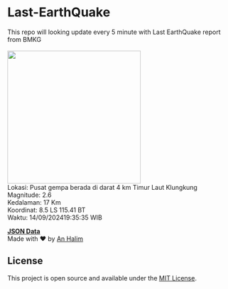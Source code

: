 # Last-EarthQuake
This repo will looking update every 5 minute with Last EarthQuake report from BMKG
<br>
<br>
<img src="https://static.bmkg.go.id/20240914193535.mmi.jpg" width="300"/>
<br>
Lokasi: Pusat gempa berada di darat 4 km Timur Laut Klungkung <br>
Magnitude: 2.6 <br>
Kedalaman: 17 Km <br>
Koordinat: 8.5 LS 115.41 BT <br>
Waktu: 14/09/202419:35:35 WIB <br>

<a href="./data/data.json">**JSON Data**</a>
<br>
Made with ❤️ by <a href="https://github.com/an-halim">An Halim</a>
## License

This project is open source and available under the [MIT License](LICENSE).
